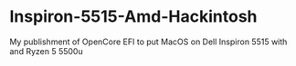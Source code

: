 # Inspiron-5515-Amd-Hackintosh
My publishment of OpenCore EFI to put MacOS on Dell Inspiron 5515 with and Ryzen 5 5500u 
